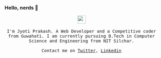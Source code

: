 ### Hello, nerds 👋

<p align="center">
  <img src="https://user-images.githubusercontent.com/5679180/79618120-0daffb80-80be-11ea-819e-d2b0fa904d07.gif" width="27px">
  <br><br>
  <samp>
I'm Jyoti Prakash. A Web Developer and a Competitive coder from Guwahati. I am currently pursuing B.Tech in Computer Science and Engineering from NIT Silchar.
     <br><br>Contact me on <a href="https://twitter.com/JyotiPr80706250">Twitter</a>, <a href="https://www.linkedin.com/in/jyoti-prakash-borah-a05308202/">Linkedin</a>
  </samp>
</p>

<!--


Here are some ideas to get you started:

- 🔭 I’m currently working on ...
- 🌱 I’m currently learning ...
- 👯 I’m looking to collaborate on ...
- 🤔 I’m looking for help with ...
- 💬 Ask me about ...
- 📫 How to reach me: ...
- 😄 Pronouns: ...
- ⚡ Fun fact: ...
-->
